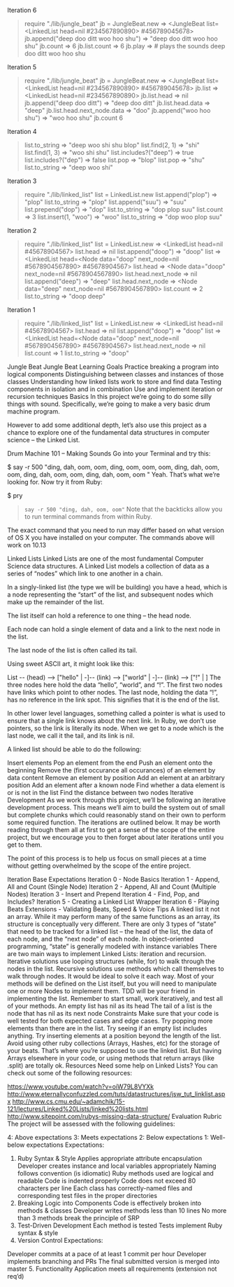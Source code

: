 Iteration 6
> require "./lib/jungle_beat"
> jb = JungleBeat.new
=> <JungleBeat list=<LinkedList head=nil #234567890890> #456789045678>
> jb.append("deep doo ditt woo hoo shu")
=> "deep doo ditt woo hoo shu"
> jb.count
=> 6
> jb.list.count
=> 6
> jb.play
=> # plays the sounds deep doo ditt woo hoo shu

Iteration 5
> require "./lib/jungle_beat"
> jb = JungleBeat.new
=> <JungleBeat list=<LinkedList head=nil #234567890890> #456789045678>
> jb.list
=> <LinkedList head=nil #234567890890>
> jb.list.head
=> nil
> jb.append("deep doo ditt")
=> "deep doo ditt"
> jb.list.head.data
=> "deep"
> jb.list.head.next_node.data
=> "doo"
> jb.append("woo hoo shu")
=> "woo hoo shu"
> jb.count
6

Iteration 4
> list.to_string
=> "deep woo shi shu blop"
> list.find(2, 1)
=> "shi"
> list.find(1, 3)
=> "woo shi shu"
> list.includes?("deep")
=> true
> list.includes?("dep")
=> false
> list.pop
=> "blop"
> list.pop
=> "shu"
> list.to_string
=> "deep woo shi"

Iteration 3
> require "./lib/linked_list"
> list = LinkedList.new
> list.append("plop")
=> "plop"
> list.to_string
=> "plop"
> list.append("suu")
=> "suu"
> list.prepend("dop")
=> "dop"
> list.to_string
=> "dop plop suu"
> list.count
=> 3
> list.insert(1, "woo")
=> "woo"
list.to_string
=> "dop woo plop suu"


Iteration 2
> require "./lib/linked_list"
> list = LinkedList.new
=> <LinkedList head=nil #45678904567>
> list.head
=> nil
> list.append("doop")
=> "doop"
> list
=> <LinkedList head=<Node data="doop" next_node=nil #5678904567890> #45678904567>
> list.head
=> <Node data="doop" next_node=nil #5678904567890>
> list.head.next_node
=> nil
> list.append("deep")
=> "deep"
> list.head.next_node
=> <Node data="deep" next_node=nil #5678904567890>
> list.count
=> 2
> list.to_string
=> "doop deep"



Iteration 1
> require "./lib/linked_list"
> list = LinkedList.new
=> <LinkedList head=nil #45678904567>
> list.head
=> nil
> list.append("doop")
=> "doop"
> list
=> <LinkedList head=<Node data="doop" next_node=nil #5678904567890> #45678904567>
> list.head.next_node
=> nil
> list.count
=> 1
> list.to_string
=> "doop"











Jungle Beat
Jungle Beat
Learning Goals
Practice breaking a program into logical components
Distinguishing between classes and instances of those classes
Understanding how linked lists work to store and find data
Testing components in isolation and in combination
Use and implement iteration or recursion techniques
Basics
In this project we’re going to do some silly things with sound. Specifically, we’re going to make a very basic drum machine program.

However to add some additional depth, let’s also use this project as a chance to explore one of the fundamental data structures in computer science – the Linked List.

Drum Machine 101 – Making Sounds
Go into your Terminal and try this:

$ say -r 500 "ding, dah, oom, oom, ding, oom, oom, oom, ding, dah, oom, oom, ding, dah, oom, oom, ding, dah, oom, oom "
Yeah. That’s what we’re looking for. Now try it from Ruby:

$ pry
> `say -r 500 "ding, dah, oom, oom"`
Note that the backticks allow you to run terminal commands from within Ruby.

The exact command that you need to run may differ based on what version of OS X you have installed on your computer. The commands above will work on 10.13

Linked Lists
Linked Lists are one of the most fundamental Computer Science data structures. A Linked List models a collection of data as a series of “nodes” which link to one another in a chain.

In a singly-linked list (the type we will be building) you have a head, which is a node representing the “start” of the list, and subsequent nodes which make up the remainder of the list.

The list itself can hold a reference to one thing – the head node.

Each node can hold a single element of data and a link to the next node in the list.

The last node of the list is often called its tail.

Using sweet ASCII art, it might look like this:

List -- (head) --> ["hello" | -]-- (link) --> ["world" | -]-- (link) --> ["!" | ]
The three nodes here hold the data “hello”, “world”, and “!”. The first two nodes have links which point to other nodes. The last node, holding the data “!”, has no reference in the link spot. This signifies that it is the end of the list.

In other lower level languages, something called a pointer is what is used to ensure that a single link knows about the next link. In Ruby, we don’t use pointers, so the link is literally its node. When we get to a node which is the last node, we call it the tail, and its link is nil.

A linked list should be able to do the following:

Insert elements
Pop an element from the end
Push an element onto the beginning
Remove the (first occurance	all occurances) of an element by data content
Remove an element by position
Add an element at an arbitrary position
Add an element after a known node
Find whether a data element is or is not in the list
Find the distance between two nodes
Iterative Development
As we work through this project, we’ll be following an iterative development process. This means we’ll aim to build the system out of small but complete chunks which could reasonably stand on their own to perform some required function. The iterations are outlined below. It may be worth reading through them all at first to get a sense of the scope of the entire project, but we encourage you to then forget about later iterations until you get to them.

The point of this process is to help us focus on small pieces at a time without getting overwhelmed by the scope of the entire project.

Iteration Base Expectations
Iteration 0 - Node Basics
Iteration 1 - Append, All and Count (Single Node)
Iteration 2 - Append, All and Count (Multiple Nodes)
Iteration 3 - Insert and Prepend
Iteration 4 - Find, Pop, and Includes?
Iteration 5 - Creating a Linked List Wrapper
Iteration 6 - Playing Beats
Extensions - Validating Beats, Speed & Voice
Tips
A linked list it not an array. While it may perform many of the same functions as an array, its structure is conceptually very different.
There are only 3 types of “state” that need to be tracked for a linked list – the head of the list, the data of each node, and the “next node” of each node.
In object-oriented programming, “state” is generally modeled with instance variables
There are two main ways to implement Linked Lists: iteration and recursion. Iterative solutions use looping structures (while, for) to walk through the nodes in the list. Recursive solutions use methods which call themselves to walk through nodes. It would be ideal to solve it each way.
Most of your methods will be defined on the List itself, but you will need to manipulate one or more Nodes to implement them.
TDD will be your friend in implementing the list. Remember to start small, work iteratively, and test all of your methods.
An empty list has nil as its head
The tail of a list is the node that has nil as its next node
Constraints
Make sure that your code is well tested for both expected cases and edge cases. Try popping more elements than there are in the list. Try seeing if an empty list includes anything. Try inserting elements at a position beyond the length of the list.
Avoid using other ruby collections (Arrays, Hashes, etc) for the storage of your beats. That’s where you’re supposed to use the linked list. But having Arrays elsewhere in your code, or using methods that return arrays (like .split) are totally ok.
Resources
Need some help on Linked Lists? You can check out some of the following resources:

https://www.youtube.com/watch?v=oiW79L8VYXk
http://www.eternallyconfuzzled.com/tuts/datastructures/jsw_tut_linklist.aspx
http://www.cs.cmu.edu/~adamchik/15-121/lectures/Linked%20Lists/linked%20lists.html
http://www.sitepoint.com/rubys-missing-data-structure/
Evaluation Rubric
The project will be assessed with the following guidelines:

4: Above expectations
3: Meets expectations
2: Below expectations
1: Well-below expectations
Expectations:

1. Ruby Syntax & Style
Applies appropriate attribute encapsulation
Developer creates instance and local variables appropriately
Naming follows convention (is idiomatic)
Ruby methods used are logical and readable
Code is indented properly
Code does not exceed 80 characters per line
Each class has correctly-named files and corresponding test files in the proper directories
2. Breaking Logic into Components
Code is effectively broken into methods & classes
Developer writes methods less than 10 lines
No more than 3 methods break the principle of SRP
3. Test-Driven Development
Each method is tested
Tests implement Ruby syntax & style
4. Version Control
Expectations:

Developer commits at a pace of at least 1 commit per hour
Developer implements branching and PRs
The final submitted version is merged into master
5. Functionality
Application meets all requirements (extension not req’d)
